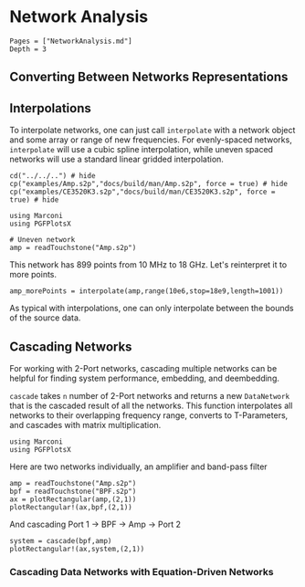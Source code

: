# Network Analysis

```@contents
Pages = ["NetworkAnalysis.md"]
Depth = 3
```

## Converting Between Networks Representations

## Interpolations
To interpolate networks, one can just call `interpolate` with a network object and some
array or range of new frequencies. For evenly-spaced networks, `interpolate` will use a
cubic spline interpolation, while uneven spaced networks will use a standard linear gridded
interpolation.

```@eval
cd("../../..") # hide
cp("examples/Amp.s2p","docs/build/man/Amp.s2p", force = true) # hide
cp("examples/CE3520K3.s2p","docs/build/man/CE3520K3.s2p", force = true) # hide
```

```@setup interpolation
using Marconi
using PGFPlotsX
```

```@example interpolation
# Uneven network
amp = readTouchstone("Amp.s2p")
```
This network has 899 points from 10 MHz to 18 GHz. Let's reinterpret it to more points.

```@example interpolation
amp_morePoints = interpolate(amp,range(10e6,stop=18e9,length=1001))
```

As typical with interpolations, one can only interpolate between the bounds of the source data.

## Cascading Networks
For working with 2-Port networks, cascading multiple networks can be helpful for finding system
performance, embedding, and deembedding.

`cascade` takes `n` number of 2-Port networks and returns a new `DataNetwork` that is the cascaded
result of all the networks. This function interpolates all networks to their overlapping frequency range,
converts to T-Parameters, and cascades with matrix multiplication.

```@setup cascade
using Marconi
using PGFPlotsX
```

Here are two networks individually, an amplifier and band-pass filter
```@example cascade
amp = readTouchstone("Amp.s2p")
bpf = readTouchstone("BPF.s2p")
ax = plotRectangular(amp,(2,1))
plotRectangular!(ax,bpf,(2,1))
```

And cascading Port 1 -> BPF -> Amp -> Port 2
```@example cascade
system = cascade(bpf,amp)
plotRectangular!(ax,system,(2,1))
```

### Cascading Data Networks with Equation-Driven Networks

